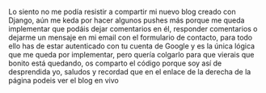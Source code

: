 Lo siento no me podía resistir a compartir mi nuevo blog creado con Django, aún me keda por hacer algunos pushes más porque me queda implementar que podáis dejar comentarios en él, responder comentarios o dejarme un mensaje en mi email con el formulario de contacto, para todo ello has de estar autenticado con tu cuenta de Google y es la única lógica que me queda por implementar, pero quería colgarlo para que vierais que bonito está quedando, os comparto el código porque soy así de desprendida yo, saludos y recordad que en el enlace de la derecha de la página podeis ver el blog en vivo
